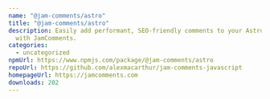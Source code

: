 ```yaml
---
name: "@jam-comments/astro"
title: "@jam-comments/astro"
description: Easily add performant, SEO-friendly comments to your Astro blog
  with JamComments.
categories:
  - uncategorized
npmUrl: https://www.npmjs.com/package/@jam-comments/astro
repoUrl: https://github.com/alexmacarthur/jam-comments-javascript
homepageUrl: https://jamcomments.com
downloads: 202
---
```


